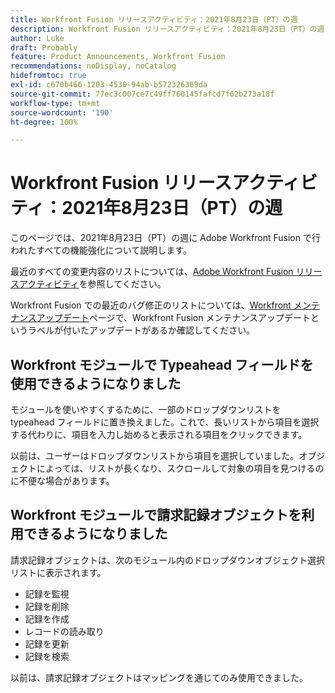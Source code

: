 ```yaml
---
title: Workfront Fusion リリースアクティビティ：2021年8月23日（PT）の週
description: Workfront Fusion リリースアクティビティ：2021年8月23日（PT）の週
author: Luke
draft: Probably
feature: Product Announcements, Workfront Fusion
recommendations: noDisplay, noCatalog
hidefromtoc: true
exl-id: c670b466-1203-4530-94ab-b572326369da
source-git-commit: 77ec3c007ce7c49ff760145fafcd7f62b273a18f
workflow-type: tm+mt
source-wordcount: '190'
ht-degree: 100%

---
```


# Workfront Fusion リリースアクティビティ：2021年8月23日（PT）の週

このページでは、2021年8月23日（PT）の週に Adobe Workfront Fusion で行われたすべての機能強化について説明します。

最近のすべての変更内容のリストについては、[Adobe Workfront Fusion リリースアクティビティ](/help/workfront-fusion/fusion-product-releases/fusion-release-activity.md)を参照してください。

Workfront Fusion での最近のバグ修正のリストについては、[Workfront メンテナンスアップデート](https://experienceleague.adobe.com/docs/workfront-known-issues/releases/current-updates.html?lang=ja)ページで、Workfront Fusion メンテナンスアップデートというラベルが付いたアップデートがあるか確認してください。

## Workfront モジュールで Typeahead フィールドを使用できるようになりました

モジュールを使いやすくするために、一部のドロップダウンリストを typeahead フィールドに置き換えました。これで、長いリストから項目を選択する代わりに、項目を入力し始めると表示される項目をクリックできます。

以前は、ユーザーはドロップダウンリストから項目を選択していました。オブジェクトによっては、リストが長くなり、スクロールして対象の項目を見つけるのに不便な場合があります。

## Workfront モジュールで請求記録オブジェクトを利用できるようになりました

請求記録オブジェクトは、次のモジュール内のドロップダウンオブジェクト選択リストに表示されます。

* 記録を監視
* 記録を削除
* 記録を作成
* レコードの読み取り
* 記録を更新
* 記録を検索

以前は、請求記録オブジェクトはマッピングを通じてのみ使用できました。
